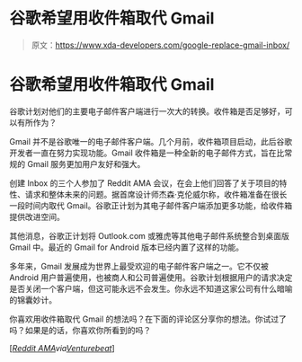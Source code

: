 # 谷歌希望用收件箱取代 Gmail

> 原文：<https://www.xda-developers.com/google-replace-gmail-inbox/>

# 谷歌希望用收件箱取代 Gmail

谷歌计划对他们的主要电子邮件客户端进行一次大的转换。收件箱是否足够好，可以有所作为？

Gmail 并不是谷歌唯一的电子邮件客户端。几个月前，收件箱项目启动，此后谷歌开发者一直在努力实现功能。Gmail 收件箱是一种全新的电子邮件方式，旨在比常规的 Gmail 服务更加用户友好和强大。

创建 Inbox 的三个人参加了 Reddit AMA 会议，在会上他们回答了关于项目的特性、请求和整体未来的问题。据首席设计师杰森·克伦威尔称，收件箱准备在很长一段时间内取代 Gmail。谷歌正计划为其电子邮件客户端添加更多功能，给收件箱提供改进空间。

其他消息，谷歌正计划将 Outlook.com 或雅虎等其他电子邮件系统整合到桌面版 Gmail 中。最近的 Gmail for Android 版本已经内置了这样的功能。

多年来，Gmail 发展成为世界上最受欢迎的电子邮件客户端之一。它不仅被 Android 用户普遍使用，也被商人和公司普遍使用。谷歌计划根据用户的请求决定是否关闭一个客户端，但这可能永远不会发生。你永远不知道这家公司有什么暗喻的锦囊妙计。

你喜欢用收件箱取代 Gmail 的想法吗？在下面的评论区分享你的想法。你试过了吗？如果是的话，你喜欢你所看到的吗？

[*[Reddit AMA](http://www.reddit.com/r/IAmA/comments/2o629q/we_are_the_inbox_by_gmail_team_ask_us_anything)via[Venturebeat](http://venturebeat.com/2014/12/03/google-hopes-to-one-day-replace-gmail-with-inbox-but-will-ultimately-decide-based-on-user-feedback/)*]